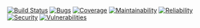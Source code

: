 [![Build Status](https://travis-ci.org/clecoq75/semantic-annotator.svg?branch=master)](https://travis-ci.org/clecoq75/semantic-annotator)
[![Bugs](https://sonarcloud.io/api/project_badges/measure?project=cle.nlp:semantic-annotator&metric=bugs)](https://sonarcloud.io/dashboard?id=cle.nlp%3Asemantic-annotator)
[![Coverage](https://sonarcloud.io/api/project_badges/measure?project=cle.nlp:semantic-annotator&metric=coverage)](https://sonarcloud.io/dashboard?id=cle.nlp%3Asemantic-annotator)
[![Maintainability](https://sonarcloud.io/api/project_badges/measure?project=cle.nlp:semantic-annotator&metric=sqale_rating)](https://sonarcloud.io/dashboard?id=cle.nlp%3Asemantic-annotator)
[![Reliability](https://sonarcloud.io/api/project_badges/measure?project=cle.nlp:semantic-annotator&metric=reliability_rating)](https://sonarcloud.io/dashboard?id=cle.nlp%3Asemantic-annotator)
[![Security](https://sonarcloud.io/api/project_badges/measure?project=cle.nlp:semantic-annotator&metric=security_rating)](https://sonarcloud.io/dashboard?id=cle.nlp%3Asemantic-annotator)
[![Vulnerabilities](https://sonarcloud.io/api/project_badges/measure?project=cle.nlp:semantic-annotator&metric=vulnerabilities)](https://sonarcloud.io/dashboard?id=cle.nlp%3Asemantic-annotator)
